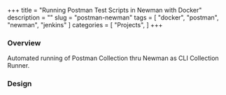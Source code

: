 +++
title = "Running Postman Test Scripts in Newman with Docker"
description = ""
slug = "postman-newman"
tags = [
    "docker",
    "postman",
    "newman",
    "jenkins"
]
categories = [
    "Projects",
]
+++
### Overview

Automated running of Postman Collection thru Newman as CLI Collection Runner. 

### Design